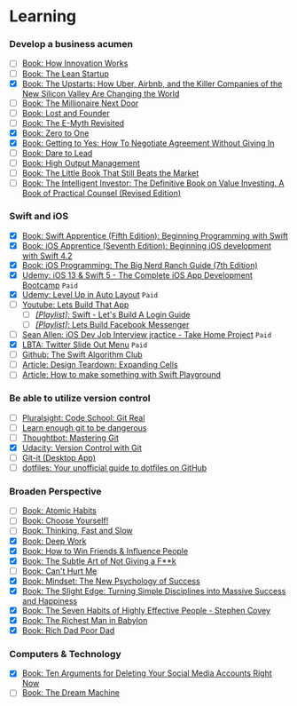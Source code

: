 # Learning 

### Develop a business acumen 
- [ ] [Book: How Innovation Works](https://www.amazon.com/How-Innovation-Works-Flourishes-Freedom/dp/0062916599)
- [ ] [Book: The Lean Startup](https://www.amazon.com/Lean-Startup-Entrepreneurs-Continuous-Innovation/dp/0307887898)
- [x] [Book: The Upstarts: How Uber, Airbnb, and the Killer Companies of the New Silicon Valley Are Changing the World](https://www.amazon.com/Upstarts-Airbnb-Companies-Silicon-Changing/dp/0316388394)
- [ ] [Book: The Millionaire Next Door](https://www.amazon.com/Millionaire-Next-Door-Surprising-Americas/dp/1589795474)
- [ ] [Book: Lost and Founder](https://www.amazon.com/Lost-Founder-Painfully-Honest-Startup/dp/0735213321)
- [ ] [Book: The E-Myth Revisited](https://www.amazon.com/Myth-Revisited-Small-Businesses-About/dp/0887307280)
- [x] [Book: Zero to One](https://www.amazon.com/Zero-One-Notes-Startups-Future/dp/0804139296)
- [x] [Book: Getting to Yes: How To Negotiate Agreement Without Giving In](https://www.amazon.com/Getting-Yes-Negotiate-Agreement-Without/dp/0743526937)
- [ ] [Book: Dare to Lead](https://www.amazon.com/Dare-Lead-Brave-Conversations-Hearts/dp/0399592520)
- [ ] [Book: High Output Management](https://www.amazon.com/High-Output-Management-Andrew-Grove/dp/0679762884)
- [ ] [Book: The Little Book That Still Beats the Market](https://www.amazon.com/Little-Book-Still-Beats-Market/dp/0470624159)
- [ ] [Book: The Intelligent Investor: The Definitive Book on Value Investing. A Book of Practical Counsel (Revised Edition)](https://www.amazon.com/Intelligent-Investor-Definitive-Investing-Essentials/dp/0060555661)

### Swift and iOS
- [x] [Book: Swift Apprentice (Fifth Edition): Beginning Programming with Swift](https://www.amazon.com/dp/1950325075?tag=raywend-20)
- [x] [Book: iOS Apprentice (Seventh Edition): Beginning iOS development with Swift 4.2](https://www.amazon.com/iOS-Apprentice-Beginning-development-Swift/dp/194287863X)
- [x] [Book: iOS Programming: The Big Nerd Ranch Guide (7th Edition)](https://www.amazon.com/iOS-Programming-Nerd-Ranch-Guide/dp/0135264022/ref=sr_1_1?crid=2IEZUX2I3ULAZ&dchild=1&keywords=big+nerd+ranch+ios+7th&qid=1595426579&sprefix=big+nerd+ranch+i%2Caps%2C160&sr=8-1)
- [x] [Udemy: iOS 13 & Swift 5 - The Complete iOS App Development Bootcamp](https://www.udemy.com/course/ios-13-app-development-bootcamp/) `Paid`
- [x] [Udemy: Level Up in Auto Layout](https://www.udemy.com/course/level-up-in-auto-layout/) `Paid`
- [ ] [Youtube: Lets Build That App](https://www.youtube.com/channel/UCuP2vJ6kRutQBfRmdcI92mA)
  - [ ] [_[Playlist]_: Swift - Let's Build A Login Guide](https://www.youtube.com/playlist?list=PL0dzCUj1L5JHfozquTVhV4HRy-1A_aXlv)
  - [ ] [_[Playlist]_: Lets Build Facebook Messenger](https://www.youtube.com/playlist?list=PL0dzCUj1L5JHGoEg41IJNk9QQ_hPWcyRo)
- [ ] [Sean Allen: iOS Dev Job Interview jractice - Take Home Project](https://seanallen.teachable.com/p/take-home) `Paid`
- [x] [LBTA: Twitter Slide Out Menu](https://www.letsbuildthatapp.com/course/Twitter%20Slide%20Out%20Menu) `Paid`
- [ ] [Github: The Swift Algorithm Club](https://github.com/raywenderlich/swift-algorithm-club)
- [ ] [Article: Design Teardown: Expanding Cells](http://blog.matthewcheok.com/design-teardown-preview-expanding-cells/)
- [ ] [Article: How to make something with Swift Playground](https://www.freecodecamp.org/news/how-to-make-something-with-swift-playgrounds-33e560b84184/)

### Be able to utilize version control
- [ ] [Pluralsight: Code School: Git Real](https://www.pluralsight.com/courses/code-school-git-real)
- [ ] [Learn enough git to be dangerous](http://learnenough.com/git-tutorial)
- [ ] [Thoughtbot: Mastering Git](https://thoughtbot.com/upcase/mastering-git)
- [x] [Udacity: Version Control with Git](https://www.udacity.com/course/version-control-with-git--ud123)
- [ ] [Git-it (Desktop App)](https://github.com/jlord/git-it-electron)
- [ ] [dotfiles: Your unofficial guide to dotfiles on GitHub](https://dotfiles.github.io/)

### Broaden Perspective
- [ ] [Book: Atomic Habits](https://www.amazon.com/gp/product/0735211299/ref=as_li_qf_asin_il_tl?ie=UTF8&tag=jamesclear-20&creative=9325&linkCode=as2&creativeASIN=0735211299&linkId=abf7be794d09b977a31cce5f2315697f)
- [ ] [Book: Choose Yourself!](https://www.amazon.com/Choose-Yourself-James-Altucher-dp-1619610221/dp/1619610221/ref=mt_other?_encoding=UTF8&me=&qid=)
- [ ] [Book: Thinking, Fast and Slow](https://www.amazon.com/Thinking-Fast-Slow-Daniel-Kahneman/dp/0374533555)
- [x] [Book: Deep Work](https://www.amazon.com/gp/product/1455586692/ref=as_li_qf_asin_il_tl?ie=UTF8&tag=stuhac-20&creative=9325&linkCode=as2&creativeASIN=1455586692&linkId=ec7ed5a0e59a7cff8b7833d3e8e560c7)
- [x] [Book: How to Win Friends & Influence People](https://www.amazon.com/How-Win-Friends-Influence-People/dp/0671027034)
- [x] [Book: The Subtle Art of Not Giving a F**k](https://www.amazon.com/Subtle-Art-Not-Giving-Counterintuitive/dp/B01I29Y344/ref=sr_1_1?crid=2D0YPAWPV3X9F&dchild=1&keywords=the+subtle+art+of+not+giving+a+fck&qid=1597919887&s=books&sprefix=the+subtl%2Cstripbooks-intl-ship%2C396&sr=1-1)
- [ ] [Book: Can't Hurt Me](https://www.amazon.com/Cant-Hurt-Me-Master-Your/dp/1544512287)
- [x] [Book: Mindset: The New Psychology of Success](https://www.amazon.com/Mindset-Psychology-Carol-S-Dweck/dp/0345472322)
- [x] [Book: The Slight Edge: Turning Simple Disciplines into Massive Success and Happiness](https://www.amazon.com/Slight-Edge-Turning-Disciplines-Happiness/dp/1626340463)
- [x] [Book: The Seven Habits of Highly Effective People - Stephen Covey](https://www.amazon.com/Habits-Highly-Effective-People-Powerful/dp/0743269519)
- [x] [Book: The Richest Man in Babylon](https://www.amazon.com/Richest-Man-Babylon-George-Clason/dp/1505339111)
- [x] [Book: Rich Dad Poor Dad](https://www.amazon.com/Rich-Dad-Poor-Teach-Middle/dp/1612680194)

### Computers & Technology
- [x] [Book: Ten Arguments for Deleting Your Social Media Accounts Right Now](https://www.amazon.com/Arguments-Deleting-Social-Media-Accounts/dp/125019668X)
- [ ] [Book: The Dream Machine](https://www.amazon.com/Dream-Machine-Licklider-Revolution-Computing/dp/0670899763)
